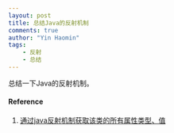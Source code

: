 ```yaml
---
layout: post
title: 总结Java的反射机制
comments: true
author: "Yin Haomin"
tags:
    - 反射
    - 总结
---
```


总结一下Java的反射机制。


#### Reference
1. [通过java反射机制获取该类的所有属性类型、值](http://blog.csdn.net/sd4000784/article/details/7448221#10006-weixin-1-52626-6b3bffd01fdde4900130bc5a2751b6d1)

